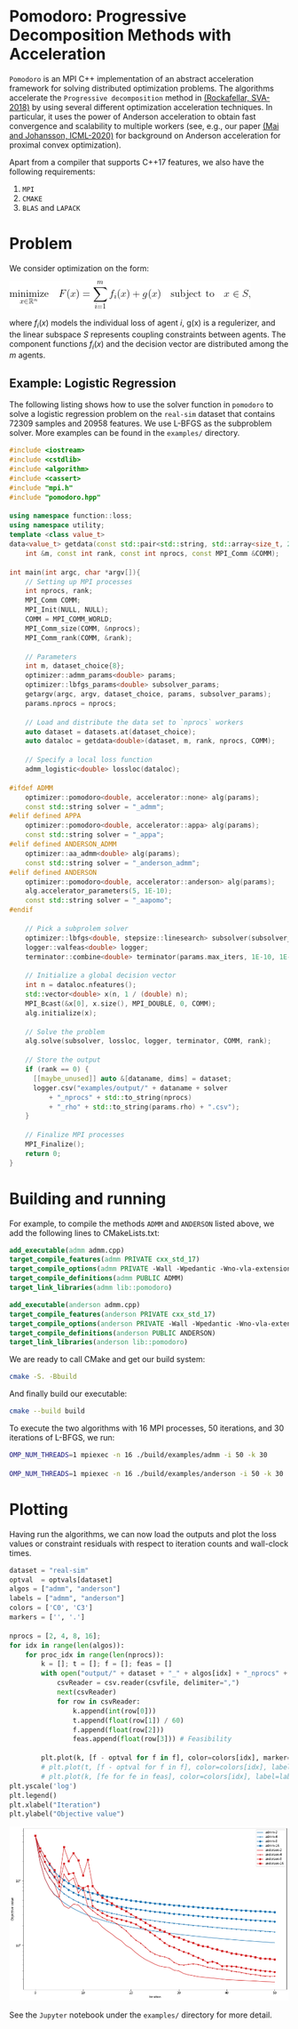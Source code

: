 # Pomodoro: Progressive Decomposition Methods with Acceleration

`Pomodoro` is an MPI C++ implementation of an abstract acceleration framework for solving distributed optimization problems. The algorithms accelerate the `Progressive decomposition` method in [(Rockafellar, SVA-2018)](https://sites.math.washington.edu/~rtr/papers/rtr252-Decoupling.pdf) by using several different optimization acceleration techniques. In particular, it uses the power of Anderson acceleration to obtain fast convergence and scalability to multiple workers (see, e.g., our paper [(Mai and Johansson, ICML-2020)](https://arxiv.org/pdf/1910.08590.pdf) for background on Anderson acceleration for proximal convex optimization).

Apart from a compiler that supports C++17 features, we also have the following requirements:
1. `MPI` 
2. `CMAKE`
3. `BLAS` and `LAPACK`

# Problem

We consider optimization on the form:
<!-- $$
\underset{x\in \mathbb{R}^n }{\text{minimize}} \quad 
    F(x) = \sum_{i=1}^{m}f_i(x) + g(x) \quad 
 \text{subject to}  \quad x\in S,
$$ -->
![Alt text](/examples/figures/equation.png?raw=true "Optional Title")

where $f_i(x)$ models the individual loss of agent $i$, g(x) is a regulerizer, and the linear subspace $S$ represents coupling constraints between agents. The component functions $f_i(x)$ and the decision vector are distributed among the $m$  agents.

## Example: Logistic Regression

The following listing shows how to use the solver function in `pomodoro` to solve a logistic regression problem on the `real-sim` dataset that contains 72309 samples and 20958 features. We use L-BFGS as the subproblem solver. More examples can be found in the `examples/` directory.

```cpp
#include <iostream>
#include <cstdlib>
#include <algorithm>
#include <cassert>
#include "mpi.h"
#include "pomodoro.hpp"

using namespace function::loss;
using namespace utility;
template <class value_t>
data<value_t> getdata(const std::pair<std::string, std::array<size_t, 2> > &dataset,
    int &m, const int rank, const int nprocs, const MPI_Comm &COMM);

int main(int argc, char *argv[]){
    // Setting up MPI processes
    int nprocs, rank;
    MPI_Comm COMM;
    MPI_Init(NULL, NULL);
    COMM = MPI_COMM_WORLD;
    MPI_Comm_size(COMM, &nprocs);
    MPI_Comm_rank(COMM, &rank);

    // Parameters
    int m, dataset_choice{8};
    optimizer::admm_params<double> params;
    optimizer::lbfgs_params<double> subsolver_params;
    getargv(argc, argv, dataset_choice, params, subsolver_params);
    params.nprocs = nprocs;

    // Load and distribute the data set to `nprocs` workers
    auto dataset = datasets.at(dataset_choice);
    auto dataloc = getdata<double>(dataset, m, rank, nprocs, COMM);
    
    // Specify a local loss function
    admm_logistic<double> lossloc(dataloc);

#ifdef ADMM
    optimizer::pomodoro<double, accelerator::none> alg(params);
    const std::string solver = "_admm";
#elif defined APPA
    optimizer::pomodoro<double, accelerator::appa> alg(params);
    const std::string solver = "_appa";
#elif defined ANDERSON_ADMM
    optimizer::aa_admm<double> alg(params);
    const std::string solver = "_anderson_admm";
#elif defined ANDERSON
    optimizer::pomodoro<double, accelerator::anderson> alg(params);
    alg.accelerator_parameters(5, 1E-10);
    const std::string solver = "_aapomo";
#endif

    // Pick a subprolem solver
    optimizer::lbfgs<double, stepsize::linesearch> subsolver(subsolver_params);
    logger::valfeas<double> logger;
    terminator::combine<double> terminator(params.max_iters, 1E-10, 1E-10, 1E-10, 1E-10);

    // Initialize a global decision vector        
    int n = dataloc.nfeatures();
    std::vector<double> x(n, 1 / (double) n);
    MPI_Bcast(&x[0], x.size(), MPI_DOUBLE, 0, COMM);
    alg.initialize(x);

    // Solve the problem
    alg.solve(subsolver, lossloc, logger, terminator, COMM, rank);

    // Store the output
    if (rank == 0) {
      [[maybe_unused]] auto &[dataname, dims] = dataset;
      logger.csv("examples/output/" + dataname + solver
          + "_nprocs" + std::to_string(nprocs)
          + "_rho" + std::to_string(params.rho) + ".csv");
    }

    // Finalize MPI processes
    MPI_Finalize();
    return 0;
}
```

# Building and running
 For example, to compile the methods `ADMM` and `ANDERSON` listed above, we add the following lines to CMakeLists.txt:

```cmake
add_executable(admm admm.cpp)
target_compile_features(admm PRIVATE cxx_std_17)
target_compile_options(admm PRIVATE -Wall -Wpedantic -Wno-vla-extension -O2)
target_compile_definitions(admm PUBLIC ADMM)
target_link_libraries(admm lib::pomodoro)
```

```cmake
add_executable(anderson admm.cpp)
target_compile_features(anderson PRIVATE cxx_std_17)
target_compile_options(anderson PRIVATE -Wall -Wpedantic -Wno-vla-extension -O2)
target_compile_definitions(anderson PUBLIC ANDERSON)
target_link_libraries(anderson lib::pomodoro)
```
We are ready to call CMake and get our build system:

```bash
cmake -S. -Bbuild
```
And finally build our executable:
```bash
cmake --build build
```
To execute the two algorithms with 16 MPI processes, 50 iterations, and 30 iterations of L-BFGS, we run: 
```bash
OMP_NUM_THREADS=1 mpiexec -n 16 ./build/examples/admm -i 50 -k 30

OMP_NUM_THREADS=1 mpiexec -n 16 ./build/examples/anderson -i 50 -k 30
```


# Plotting
Having run the algorithms, we can now load the outputs and plot the loss values or constraint residuals with respect to iteration counts and wall-clock times.

```python
dataset = "real-sim"
optval  = optvals[dataset]
algos = ["admm", "anderson"]
labels = ["admm", "anderson"]
colors = ['C0', 'C3']
markers = ['', '.']

nprocs = [2, 4, 8, 16];
for idx in range(len(algos)):
    for proc_idx in range(len(nprocs)):
        k = []; t = []; f = []; feas = []
        with open("output/" + dataset + "_" + algos[idx] + "_nprocs" + str(nprocs[proc_idx]) + "_rho1.000000"".csv") as csvfile:
            csvReader = csv.reader(csvfile, delimiter=",")
            next(csvReader) 
            for row in csvReader:
                k.append(int(row[0]))
                t.append(float(row[1]) / 60)
                f.append(float(row[2]))
                feas.append(float(row[3])) # Feasibility
        
        plt.plot(k, [f - optval for f in f], color=colors[idx], marker=markers[proc_idx], label=labels[idx]+"-"+str(nprocs[proc_idx]))
        # plt.plot(t, [f - optval for f in f], color=colors[idx], label=labels[idx])
        # plt.plot(k, [fe for fe in feas], color=colors[idx], label=labels[idx])
plt.yscale('log')
plt.legend()
plt.xlabel("Iteration")
plt.ylabel("Objective value")
```
![Alt text](/examples/figures/example.png?raw=true "Optional Title")

See the `Jupyter` notebook under the `examples/` directory for more detail.
